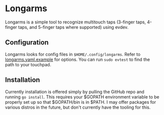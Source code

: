 # Longarms

Longarms is a simple tool to recognize multitouch taps (3-finger taps, 4-finger taps, and 5-finger taps where supported) using evdev.

## Configuration

Longarms looks for config files in ```$HOME/.config/longarms```. Refer to [longarms.yaml.example](longarms.yaml.example) for options. You can run ```sudo evtest``` to find the path to your touchpad.

## Installation

Currently installation is offered simply by pulling the GitHub repo and running ```go install```. This requires your $GOPATH environment variable to be properly set up so that $GOPATH/bin is in $PATH. I may offer packages for various distros in the future, but don't currently have the tooling for this.
